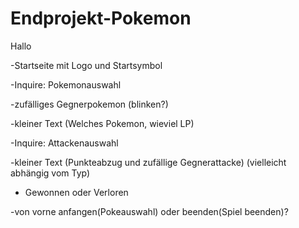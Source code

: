 # Endprojekt-Pokemon

Hallo

-Startseite mit Logo und Startsymbol

-Inquire: Pokemonauswahl

-zufälliges Gegnerpokemon (blinken?)

-kleiner Text (Welches Pokemon, wieviel LP)

-Inquire: Attackenauswahl

-kleiner Text (Punkteabzug und zufällige Gegnerattacke)
(vielleicht abhängig vom Typ)

- Gewonnen oder Verloren

-von vorne anfangen(Pokeauswahl) oder beenden(Spiel beenden)?
